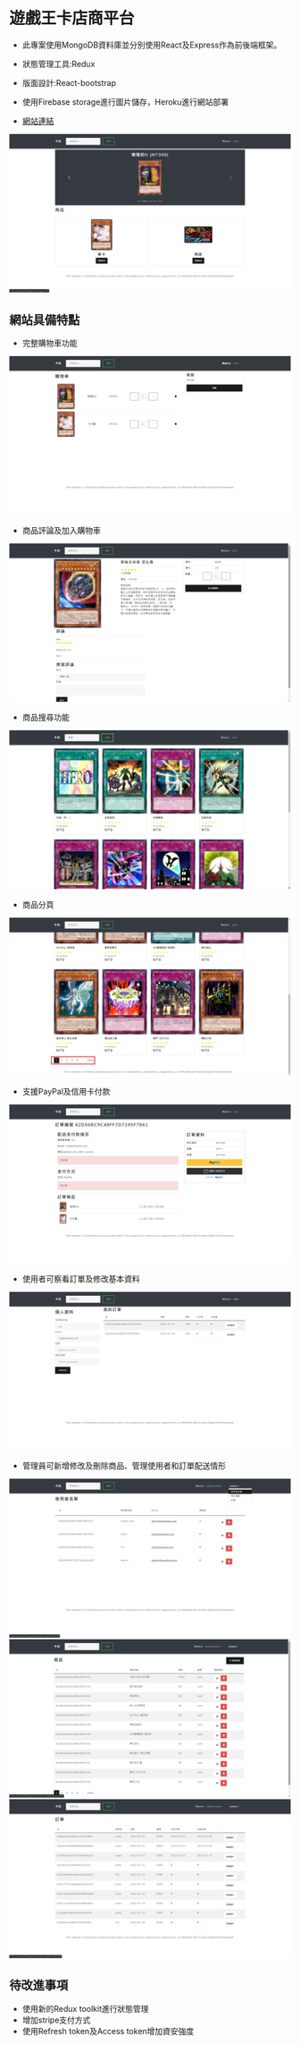 # 遊戲王卡店商平台

- 此專案使用MongoDB資料庫並分別使用React及Express作為前後端框架。

- 狀態管理工具:Redux

- 版面設計:React-bootstrap

- 使用Firebase storage進行圖片儲存，Heroku進行網站部署

- [網站連結](https://yugiohcardshopapp.herokuapp.com/)

![screenshot](https://github.com/pingkuan/ecomproject/blob/main/uploads/homepage.png)
## 網站具備特點

- 完整購物車功能

![screenshot](https://github.com/pingkuan/ecomproject/blob/main/uploads/cart.png)
- 商品評論及加入購物車

![screenshot](https://github.com/pingkuan/ecomproject/blob/main/uploads/product.png)
- 商品搜尋功能

![screenshot](https://github.com/pingkuan/ecomproject/blob/main/uploads/search.png)
- 商品分頁

![screenshot](https://github.com/pingkuan/ecomproject/blob/main/uploads/pages.png)
- 支援PayPal及信用卡付款

![screenshot](https://github.com/pingkuan/ecomproject/blob/main/uploads/pay.png)
- 使用者可察看訂單及修改基本資料

![screenshot](https://github.com/pingkuan/ecomproject/blob/main/uploads/profile.png)
- 管理員可新增修改及刪除商品、管理使用者和訂單配送情形

![screenshot](https://github.com/pingkuan/ecomproject/blob/main/uploads/userlist.png)
![screenshot](https://github.com/pingkuan/ecomproject/blob/main/uploads/adminproduct.png)
![screenshot](https://github.com/pingkuan/ecomproject/blob/main/uploads/orderlist.png)


## 待改進事項

- 使用新的Redux toolkit進行狀態管理
- 增加stripe支付方式
- 使用Refresh token及Access token增加資安強度
